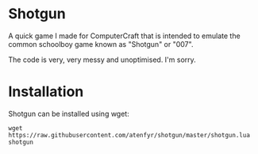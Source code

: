 # Shotgun
A quick game I made for ComputerCraft that is intended to emulate the common schoolboy game known as "Shotgun" or "007".

The code is very, very messy and unoptimised. I'm sorry.
# Installation
Shotgun can be installed using wget:

`wget https://raw.githubusercontent.com/atenfyr/shotgun/master/shotgun.lua shotgun`
